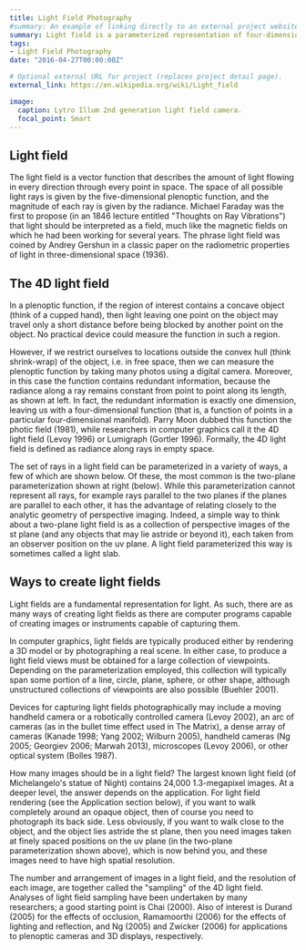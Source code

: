 ```yaml
---
title: Light Field Photography
#summary: An example of linking directly to an external project website using `external_link`.
summary: Light field is a parameterized representation of four-dimensional radiation field which contains both position and direction information in space
tags:
- Light Field Photography
date: "2016-04-27T00:00:00Z"

# Optional external URL for project (replaces project detail page).
external_link: https://en.wikipedia.org/wiki/Light_field

image:
  caption: Lytro Illum 2nd generation light field camera.
  focal_point: Smart
---
```


## Light field

The light field is a vector function that describes the amount of light flowing in every direction through every point in space. The space of all possible light rays is given by the five-dimensional plenoptic function, and the magnitude of each ray is given by the radiance. Michael Faraday was the first to propose (in an 1846 lecture entitled "Thoughts on Ray Vibrations") that light should be interpreted as a field, much like the magnetic fields on which he had been working for several years. The phrase light field was coined by Andrey Gershun in a classic paper on the radiometric properties of light in three-dimensional space (1936).

## The 4D light field

In a plenoptic function, if the region of interest contains a concave object (think of a cupped hand), then light leaving one point on the object may travel only a short distance before being blocked by another point on the object. No practical device could measure the function in such a region.

However, if we restrict ourselves to locations outside the convex hull (think shrink-wrap) of the object, i.e. in free space, then we can measure the plenoptic function by taking many photos using a digital camera. Moreover, in this case the function contains redundant information, because the radiance along a ray remains constant from point to point along its length, as shown at left. In fact, the redundant information is exactly one dimension, leaving us with a four-dimensional function (that is, a function of points in a particular four-dimensional manifold). Parry Moon dubbed this function the photic field (1981), while researchers in computer graphics call it the 4D light field (Levoy 1996) or Lumigraph (Gortler 1996). Formally, the 4D light field is defined as radiance along rays in empty space.

The set of rays in a light field can be parameterized in a variety of ways, a few of which are shown below. Of these, the most common is the two-plane parameterization shown at right (below). While this parameterization cannot represent all rays, for example rays parallel to the two planes if the planes are parallel to each other, it has the advantage of relating closely to the analytic geometry of perspective imaging. Indeed, a simple way to think about a two-plane light field is as a collection of perspective images of the st plane (and any objects that may lie astride or beyond it), each taken from an observer position on the uv plane. A light field parameterized this way is sometimes called a light slab.

## Ways to create light fields

Light fields are a fundamental representation for light. As such, there are as many ways of creating light fields as there are computer programs capable of creating images or instruments capable of capturing them.

In computer graphics, light fields are typically produced either by rendering a 3D model or by photographing a real scene. In either case, to produce a light field views must be obtained for a large collection of viewpoints. Depending on the parameterization employed, this collection will typically span some portion of a line, circle, plane, sphere, or other shape, although unstructured collections of viewpoints are also possible (Buehler 2001).

Devices for capturing light fields photographically may include a moving handheld camera or a robotically controlled camera (Levoy 2002), an arc of cameras (as in the bullet time effect used in The Matrix), a dense array of cameras (Kanade 1998; Yang 2002; Wilburn 2005), handheld cameras (Ng 2005; Georgiev 2006; Marwah 2013), microscopes (Levoy 2006), or other optical system (Bolles 1987).

How many images should be in a light field? The largest known light field (of Michelangelo's statue of Night) contains 24,000 1.3-megapixel images. At a deeper level, the answer depends on the application. For light field rendering (see the Application section below), if you want to walk completely around an opaque object, then of course you need to photograph its back side. Less obviously, if you want to walk close to the object, and the object lies astride the st plane, then you need images taken at finely spaced positions on the uv plane (in the two-plane parameterization shown above), which is now behind you, and these images need to have high spatial resolution.

The number and arrangement of images in a light field, and the resolution of each image, are together called the "sampling" of the 4D light field. Analyses of light field sampling have been undertaken by many researchers; a good starting point is Chai (2000). Also of interest is Durand (2005) for the effects of occlusion, Ramamoorthi (2006) for the effects of lighting and reflection, and Ng (2005) and Zwicker (2006) for applications to plenoptic cameras and 3D displays, respectively.
